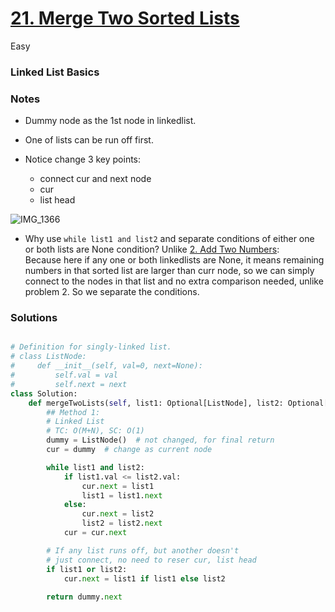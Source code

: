 # [21. Merge Two Sorted Lists](https://leetcode.com/problems/merge-two-sorted-lists/editorial/?envType=study-plan-v2&envId=top-interview-150)

Easy

### Linked List Basics

### Notes
- Dummy node as the 1st node in linkedlist.

- One of lists can be run off first.

- Notice change 3 key points:
  - connect cur and next node
  - cur
  - list head

![IMG_1366](https://user-images.githubusercontent.com/51430523/215170759-ed3de584-68a3-418d-bcc8-fc5d959e9ed9.jpg)

- Why use `while list1 and list2` and separate conditions of either one or both lists are None condition? Unlike [2. Add Two Numbers](https://leetcode.com/problems/add-two-numbers/description/?envType=study-plan-v2&envId=top-interview-150):\
  Because here if any one or both linkedlists are None, it means remaining numbers in that sorted list are larger than curr node, so we can simply connect to the nodes in that list and no extra comparison needed, unlike problem 2. So we separate the conditions.
  

### Solutions
```python

# Definition for singly-linked list.
# class ListNode:
#     def __init__(self, val=0, next=None):
#         self.val = val
#         self.next = next
class Solution:
    def mergeTwoLists(self, list1: Optional[ListNode], list2: Optional[ListNode]) -> Optional[ListNode]:
        ## Method 1:
        # Linked List
        # TC: O(M+N), SC: O(1)
        dummy = ListNode()  # not changed, for final return
        cur = dummy  # change as current node

        while list1 and list2:
            if list1.val <= list2.val:
                cur.next = list1
                list1 = list1.next
            else:
                cur.next = list2
                list2 = list2.next
            cur = cur.next

        # If any list runs off, but another doesn't
        # just connect, no need to reser cur, list head
        if list1 or list2:
            cur.next = list1 if list1 else list2
        
        return dummy.next

```
